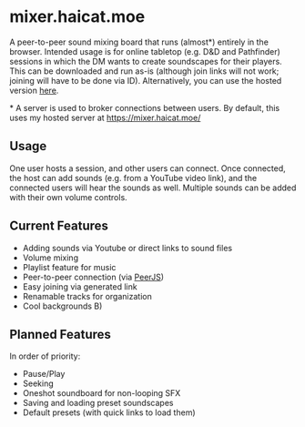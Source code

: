 # mixer.haicat.moe
A peer-to-peer sound mixing board that runs (almost\*) entirely in the browser. Intended usage is for online tabletop (e.g. D&D and Pathfinder) sessions in which the DM wants to create soundscapes for their players. This can be downloaded and run as-is (although join links will not work; joining will have to be done via ID). Alternatively, you can use the hosted version [here](https://mixer.haicat.moe).

\* A server is used to broker connections between users. By default, this uses my hosted server at https://mixer.haicat.moe/

## Usage
One user hosts a session, and other users can connect. Once connected, the host can add sounds (e.g. from a YouTube video link), and the connected users will hear the sounds as well. Multiple sounds can be added with their own volume controls.

## Current Features
* Adding sounds via Youtube or direct links to sound files
* Volume mixing
* Playlist feature for music
* Peer-to-peer connection (via [PeerJS](https://peerjs.com/))
* Easy joining via generated link
* Renamable tracks for organization
* Cool backgrounds B)

## Planned Features
In order of priority:
* Pause/Play
* Seeking
* Oneshot soundboard for non-looping SFX
* Saving and loading preset soundscapes
* Default presets (with quick links to load them)
